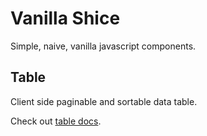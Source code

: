 # Vanilla Shice
Simple, naive, vanilla javascript components.
## Table
Client side paginable and sortable data table.

Check out [table docs](/table/README.md).
